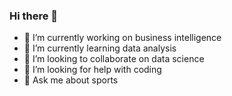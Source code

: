 ### Hi there 👋

- 🔭 I’m currently working on business intelligence
- 🌱 I’m currently learning data analysis
- 👯 I’m looking to collaborate on data science
- 🤔 I’m looking for help with coding
- 💬 Ask me about sports
